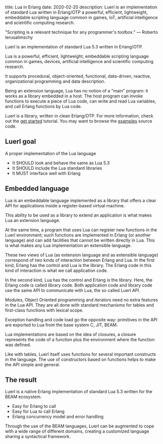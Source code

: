 title: Lua in Erlang
date: 2020-02-20
description: Luerl is an implementation of standard Lua written in Erlang/OTP a powerful, efficient, lightweight, embeddable scripting language common in games, IoT, artificial intelligence and scientific computing research.

"Scripting is a relevant technique for any programmer's toolbox." &mdash; Roberto Ierusalimschy

Luerl is an implementation of standard Lua 5.3 written in Erlang/OTP.

Lua is a powerful, efficient, lightweight, embeddable scripting language common in games, devices, artificial intelligence and scientific computing research.

It supports procedural, object-oriented, functional, data-driven, reactive, organizational programming and data description.

Being an extension language, Lua has no notion of a "main" program: it works as a library embedded in a host. The host program can invoke functions to execute a piece of Lua code, can write and read Lua variables, and call Erlang functions by Lua code.

Luerl is a library, written in clean Erlang/OTP. For more information, check out the [get started](https://github.com/rvirding/luerl/wiki/0.2-Getting-started) tutorial. You may want to browse the [examples](https://github.com/rvirding/luerl/tree/develop/examples) source code.

## Luerl goal
A proper implementation of the Lua language
- It SHOULD look and behave the same as Lua 5.3
- It SHOULD include the Lua standard libraries
- It MUST interface well with Erlang

## Embedded language
Lua is an embeddable language implemented as a library that offers a clear API for applications inside a register-based virtual machine.

This ability to be used as a library to extend an application is what makes Lua an extension language. 

At the same time, a program that uses Lua can register new functions in the Luerl environment; such functions are implemented in Erlang (or another language) and can add facilities that cannot be written directly in Lua. This is what makes any Lua implementation an extensible language.

These two views of Lua (as extension language and as extensible language) correspond of two kinds of interaction between Erlang and Lua. In the first kind, Erlang has the control and Lua is the library. The Erlang code in this kind of interaction is what we call application code. 

In the second kind, Lua has the control and Erlang is the library. Here, the Erlang code is called library code. Both application code and library code use the same API to communicate with Lua, the so called Luerl API.

Modules, Object Oriented programming and iterators need no extra features in the Lua API. They are all done with standard mechanisms for tables and first-class functions with lexical scope.

Exception handling and code load go the opposite way: primitives in the API are exported to Lua from the base system C, JIT, BEAM.

Lua implementations are based on the idea of closures, a closure represents the code of a function plus the environment where the function was defined.

Like with tables, Luerl itself uses functions for several important constructs in the language. The use of constructors based on functions helps to make the API simple and general.

## The result
Luerl is a native Erlang implementation of standard Lua 5.3 written for the BEAM ecosystem.

- Easy for Erlang to call 
- Easy for Lua to call Erlang
- Erlang concurrency model and error handling

Through the use of the BEAM languages, Luerl can be augmented to cope with a wide range of different domains, creating a customized language sharing a syntactical framework.
